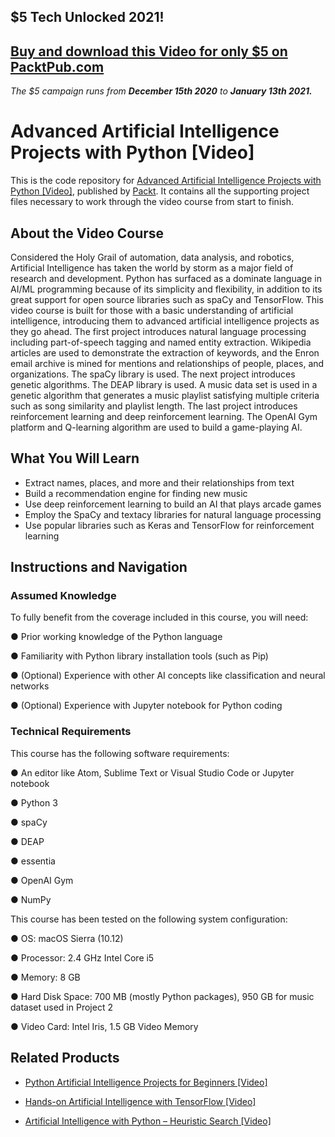 ## $5 Tech Unlocked 2021!
[Buy and download this Video for only $5 on PacktPub.com](https://www.packtpub.com/product/advanced-artificial-intelligence-projects-with-python-video/9781788832403)
-----
*The $5 campaign         runs from __December 15th 2020__ to __January 13th 2021.__*

# Advanced Artificial Intelligence Projects with Python [Video]
This is the code repository for [Advanced Artificial Intelligence Projects with Python [Video]](https://www.packtpub.com/big-data-and-business-intelligence/advanced-artificial-intelligence-projects-python-video?utm_source=github&utm_medium=repository&utm_campaign=9781788832403), published by [Packt](https://www.packtpub.com/?utm_source=github). It contains all the supporting project files necessary to work through the video course from start to finish.
## About the Video Course
Considered the Holy Grail of automation, data analysis, and robotics, Artificial Intelligence has taken the world by storm as a major field of research and development. Python has surfaced as a dominate language in AI/ML programming because of its simplicity and flexibility, in addition to its great support for open source libraries such as spaCy and TensorFlow.
This video course is built for those with a basic understanding of artificial intelligence, introducing them to advanced artificial intelligence projects as they go ahead. The first project introduces natural language processing including part-of-speech tagging and named entity extraction. Wikipedia articles are used to demonstrate the extraction of keywords, and the Enron email archive is mined for mentions and relationships of people, places, and organizations. The spaCy library is used. The next project introduces genetic algorithms. The DEAP library is used. A music data set is used in a genetic algorithm that generates a music playlist satisfying multiple criteria such as song similarity and playlist length. The last project introduces reinforcement learning and deep reinforcement learning. The OpenAI Gym platform and Q-learning algorithm are used to build a game-playing AI.

<H2>What You Will Learn</H2>
<DIV class=book-info-will-learn-text>
<UL>
<LI>Extract names, places, and more and their relationships from text
<LI>Build a recommendation engine for finding new music
<LI>Use deep reinforcement learning to build an AI that plays arcade games
<LI>Employ the SpaCy and textacy libraries for natural language processing
<LI>Use popular libraries such as Keras and TensorFlow for reinforcement learning</LI></UL></DIV>

## Instructions and Navigation
### Assumed Knowledge
To fully benefit from the coverage included in this course, you will need:<br/>

●	Prior working knowledge of the Python language

●	Familiarity with Python library installation tools (such as Pip)

●	(Optional) Experience with other AI concepts like classification and neural networks

●	(Optional) Experience with Jupyter notebook for Python coding

### Technical Requirements
This course has the following software requirements:<br/>

●	An editor like Atom, Sublime Text or Visual Studio Code or Jupyter notebook

●	Python 3

●	spaCy

●	DEAP

●	essentia

●	OpenAI Gym

●	NumPy

This course has been tested on the following system configuration:

●	OS: macOS Sierra (10.12)

●	Processor: 2.4 GHz Intel Core i5

●	Memory: 8 GB

●	Hard Disk Space: 700 MB (mostly Python packages), 950 GB for music dataset used in Project 2

●	Video Card: Intel Iris, 1.5 GB Video Memory


## Related Products
* [Python Artificial Intelligence Projects for Beginners [Video]](https://www.packtpub.com/big-data-and-business-intelligence/python-artificial-intelligence-projects-beginners-video?utm_source=github&utm_medium=repository&utm_campaign=9781788394345)

* [Hands-on Artificial Intelligence with TensorFlow [Video]](https://www.packtpub.com/big-data-and-business-intelligence/hands-artificial-intelligence-tensorflow-video?utm_source=github&utm_medium=repository&utm_campaign=9781789135091)

* [Artificial Intelligence with Python – Heuristic Search [Video]](https://www.packtpub.com/big-data-and-business-intelligence/artificial-intelligence-python-–-heuristic-search-video?utm_source=github&utm_medium=repository&utm_campaign=9781788993463)

